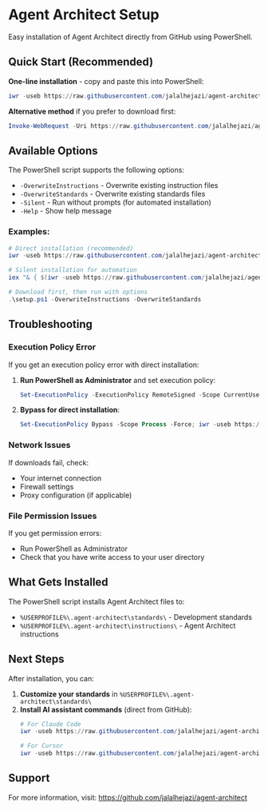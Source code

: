 # Agent Architect Setup

Easy installation of Agent Architect directly from GitHub using PowerShell.

## Quick Start (Recommended)

**One-line installation** - copy and paste this into PowerShell:

```powershell
iwr -useb https://raw.githubusercontent.com/jalalhejazi/agent-architect/main/setup.ps1 | iex
```

**Alternative method** if you prefer to download first:
```powershell
Invoke-WebRequest -Uri https://raw.githubusercontent.com/jalalhejazi/agent-architect/main/setup.ps1 -OutFile setup.ps1; .\setup.ps1
```

## Available Options

The PowerShell script supports the following options:

- `-OverwriteInstructions` - Overwrite existing instruction files
- `-OverwriteStandards` - Overwrite existing standards files
- `-Silent` - Run without prompts (for automated installation)
- `-Help` - Show help message

### Examples:
```powershell
# Direct installation (recommended)
iwr -useb https://raw.githubusercontent.com/jalalhejazi/agent-architect/main/setup.ps1 | iex

# Silent installation for automation
iex "& { $(iwr -useb https://raw.githubusercontent.com/jalalhejazi/agent-architect/main/setup.ps1) } -Silent"

# Download first, then run with options
.\setup.ps1 -OverwriteInstructions -OverwriteStandards
```

## Troubleshooting

### Execution Policy Error
If you get an execution policy error with direct installation:

1. **Run PowerShell as Administrator** and set execution policy:
   ```powershell
   Set-ExecutionPolicy -ExecutionPolicy RemoteSigned -Scope CurrentUser
   ```
2. **Bypass for direct installation**:
   ```powershell
   Set-ExecutionPolicy Bypass -Scope Process -Force; iwr -useb https://raw.githubusercontent.com/jalalhejazi/agent-architect/main/setup.ps1 | iex
   ```

### Network Issues
If downloads fail, check:
- Your internet connection
- Firewall settings
- Proxy configuration (if applicable)

### File Permission Issues
If you get permission errors:
- Run PowerShell as Administrator
- Check that you have write access to your user directory

## What Gets Installed

The PowerShell script installs Agent Architect files to:
- `%USERPROFILE%\.agent-architect\standards\` - Development standards
- `%USERPROFILE%\.agent-architect\instructions\` - Agent Architect instructions

## Next Steps

After installation, you can:

1. **Customize your standards** in `%USERPROFILE%\.agent-architect\standards\`
2. **Install AI assistant commands** (direct from GitHub):
   ```powershell
   # For Claude Code
   iwr -useb https://raw.githubusercontent.com/jalalhejazi/agent-architect/main/setup-claude-code.ps1 | iex
   
   # For Cursor  
   iwr -useb https://raw.githubusercontent.com/jalalhejazi/agent-architect/main/setup-cursor.ps1 | iex
   ```

## Support

For more information, visit: https://github.com/jalalhejazi/agent-architect

